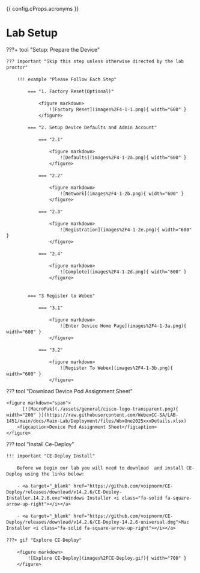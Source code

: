 {{ config.cProps.acronyms }}
# Lab Setup

???+ tool "Setup: Prepare the Device"

    ??? important "Skip this step unless otherwise directed by the lab proctor"

        !!! example "Please Follow Each Step"

            === "1. Factory Reset(Optional)"

                <figure markdown>
                    ![Factory Reset](images%2F4-1-1.png){ width="600" }
                </figure>

            === "2. Setup Device Defaults and Admin Account"

                === "2.1"
                
                    <figure markdown>
                        ![Defaults](images%2F4-1-2a.png){ width="600" }
                    </figure>

                === "2.2"

                    <figure markdown>
                        ![Network](images%2F4-1-2b.png){ width="600" }
                    </figure>

                === "2.3"

                    <figure markdown>
                        ![Registration](images%2F4-1-2e.png){ width="600" }
                    </figure>
                
                === "2.4"

                    <figure markdown>
                        ![Complete](images%2F4-1-2d.png){ width="600" }
                    </figure>


            === "3 Register to Webex"

                === "3.1"
                
                    <figure markdown>
                        ![Enter Device Home Page](images%2F4-1-3a.png){ width="600" }
                    </figure>

                === "3.2"

                    <figure markdown>
                        ![Register To Webex](images%2F4-1-3b.png){ width="600" }
                    </figure>

??? tool "Download Device Pod Assignment Sheet"

    <figure markdown="span">
          [![MacroPak](./assets/general/cisco-logo-transparent.png){ width="200" }](https://raw.githubusercontent.com/WebexCC-SA/LAB-1451/main/docs/Main-Lab/Deployment/files/WbxOne2025xxxDetails.xlsx)
        <figcaption>Device Pod Assignment Sheet</figcaption>
    </figure>


??? tool "Install Ce-Deploy"

    !!! important "CE-Deploy Install"

        Before we begin our lab you will need to download  and install CE-Deploy using the links below:

        - <a target="_blank" href="https://github.com/voipnorm/CE-Deploy/releases/download/v14.2.6/CE-Deploy-Installer.14.2.6.exe">Windows Installer <i class="fa-solid fa-square-arrow-up-right"></i></a>

        - <a target="_blank" href="https://github.com/voipnorm/CE-Deploy/releases/download/v14.2.6/CE-Deploy-14.2.6-universal.dmg">Mac Installer <i class="fa-solid fa-square-arrow-up-right"></i></a>

    ???+ gif "Explore CE-Deploy"

        <figure markdown>
            ![Explore CE-Deploy](images%2FCE-Deploy.gif){ width="700" }
        </figure>